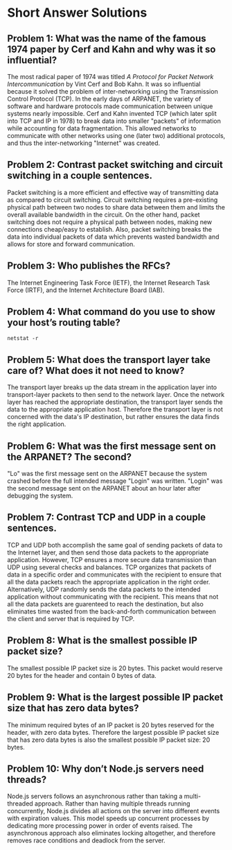 # Short Answer Solutions

## Problem 1: What was the name of the famous 1974 paper by Cerf and Kahn and why was it so influential?

The most radical paper of 1974 was titled _A Protocol for Packet Network Intercommunication_ by Vint Cerf and Bob Kahn. It was so influential because it solved the problem of inter-networking using the Transmission Control Protocol (TCP). In the early days of ARPANET, the variety of software and hardware protocols made communication between unique systems nearly impossible. Cerf and Kahn invented TCP (which later split into TCP and IP in 1978) to break data into smaller "packets" of information while accounting for data fragmentation. This allowed networks to communicate with other networks using one (later two) additional protocols, and thus the inter-networking "Internet" was created.

## Problem 2: Contrast packet switching and circuit switching in a couple sentences.

Packet switching is a more efficient and effective way of transmitting data as compared to circuit switching. Circuit switching requires a pre-existing physical path between two nodes to share data between them and limits the overall available bandwidth in the circuit. On the other hand, packet switching does not require a physical path between nodes, making new connections cheap/easy to establish. Also, packet switching breaks the data into individual packets of data which prevents wasted bandwidth and allows for store and forward communication.

## Problem 3: Who publishes the RFCs?

The Internet Engineering Task Force (IETF), the Internet Research Task Force (IRTF), and the Internet Architecture Board (IAB).

## Problem 4: What command do you use to show your host’s routing table?

`netstat -r`

## Problem 5: What does the transport layer take care of? What does it not need to know?

The transport layer breaks up the data stream in the application layer into transport-layer packets to then send to the network layer. Once the network layer has reached the appropriate destination, the transport layer sends the data to the appropriate application host. Therefore the transport layer is not concerned with the data's IP destination, but rather ensures the data finds the right application.

## Problem 6: What was the first message sent on the ARPANET? The second?

"Lo" was the first message sent on the ARPANET because the system crashed before the full intended message "Login" was written. "Login" was the second message sent on the ARPANET about an hour later after debugging the system.

## Problem 7: Contrast TCP and UDP in a couple sentences.

TCP and UDP both accomplish the same goal of sending packets of data to the Internet layer, and then send those data packets to the appropriate application. However, TCP ensures a more secure data transmission than UDP using several checks and balances. TCP organizes that packets of data in a specific order and communicates with the recipient to ensure that all the data packets reach the appropriate application in the right order. Alternatively, UDP randomly sends the data packets to the intended application without communicating with the recipient. This means that not all the data packets are guarenteed to reach the destination, but also eliminates time wasted from the back-and-forth communication between the client and server that is required by TCP.

## Problem 8: What is the smallest possible IP packet size?

The smallest possible IP packet size is 20 bytes. This packet would reserve 20 bytes for the header and contain 0 bytes of data.

## Problem 9: What is the largest possible IP packet size that has zero data bytes?

The minimum required bytes of an IP packet is 20 bytes reserved for the header, with zero data bytes. Therefore the largest possible IP packet size that has zero data bytes is also the smallest possible IP packet size: 20 bytes.

## Problem 10: Why don’t Node.js servers need threads?
Node.js servers follows an asynchronous rather than taking a multi-threaded approach. Rather than having multiple threads running concurrently, Node.js divides all actions on the server into different events with expiration values. This model speeds up concurrent processes by dedicating more processing power in order of events raised. The asynchronous approach also eliminates locking altogether, and therefore removes race conditions and deadlock from the server.
